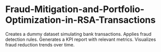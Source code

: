 # Fraud-Mitigation-and-Portfolio-Optimization-in-RSA-Transactions
Creates a dummy dataset simulating bank transactions. Applies fraud detection rules. Generates a KPI report with relevant metrics. Visualizes fraud reduction trends over time.
